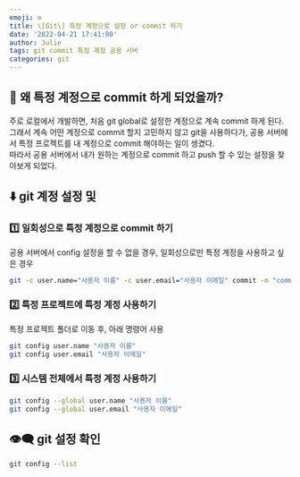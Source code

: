 ```yaml
---
emoji: ⚙ 
title: \[Git\] 특정 계정으로 설정 or commit 하기
date: '2022-04-21 17:41:00'
author: Julie
tags: git commit 특정 계정 공용 서버
categories: git
---
```


## 🧐 왜 특정 계정으로 commit 하게 되었을까?

주로 로컬에서 개발하면, 처음 git global로 설정한 계정으로 계속 commit 하게 된다.  
그래서 계속 어떤 계정으로 commit 할지 고민하지 않고 git을 사용하다가, 공용 서버에서 특정 프로젝트를 내 계정으로 commit 해야하는 일이 생겼다.  
따라서 공용 서버에서 내가 원하는 계정으로 commit 하고 push 할 수 있는 설정을 찾아보게 되었다.  

## ⬇️ git 계정 설정 및 

### 1️⃣ 일회성으로 특정 계정으로 commit 하기

공용 서버에서 config 설정을 할 수 없을 경우, 일회성으로만 특정 계정을 사용하고 싶은 경우
```bash
git -c user.name="사용자 이름" -c user.email="사용자 이메일" commit -m "commit message"
```

### 2️⃣ 특정 프로젝트에 특정 계정 사용하기

특정 프로젝트 폴더로 이동 후, 아래 명령어 사용
```bash
git config user.name "사용자 이름"
git config user.email "사용자 이메일"
```

### 3️⃣ 시스템 전체에서 특정 계정 사용하기

```bash
git config --global user.name "사용자 이름"
git config --global user.email "사용자 이메일"
```

## 👁️‍🗨️ git 설정 확인

```bash
git config --list
```



```toc

```
